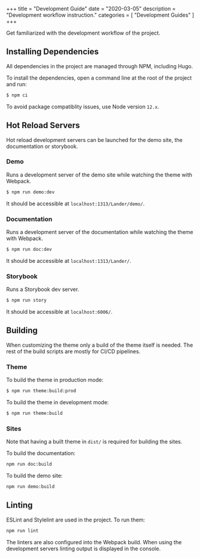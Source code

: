 +++
title = "Development Guide"
date = "2020-03-05"
description = "Development workflow instruction."
categories = [
    "Development Guides"
]
+++

Get familiarized with the development workflow of the project.

## Installing Dependencies

All dependencies in the project are managed through NPM, including Hugo.

To install the dependencies, open a command line at the root of the project and
run:

```bash
$ npm ci
```

To avoid package compatiblity issues, use Node version `12.x`.

## Hot Reload Servers

Hot reload development servers can be launched for the demo site, the
documentation or storybook.

### Demo

Runs a development server of the demo site while watching the theme with Webpack.

```bash
$ npm run demo:dev
```

It should be accessible at `localhost:1313/Lander/demo/`.

### Documentation

Runs a development  server of the documentation while watching the theme with
Webpack.

```bash
$ npm run doc:dev
```

It should be accessible at `localhost:1313/Lander/`.

### Storybook

Runs a Storybook dev server.

```bash
$ npm run story
```

It should be accessible at `localhost:6006/`.

## Building

When customizing the theme only a build of the theme itself is needed.
The rest of the build scripts are mostly for CI/CD pipelines.

### Theme

To build the theme in production mode:

```bash
$ npm run theme:build:prod
```

To build the theme in development mode:

```bash
$ npm run theme:build
```

### Sites

Note that having a built theme in `dist/` is required for building the sites.

To build the documentation:

```bash
npm run doc:build
```

To build the demo site:

```bash
npm run demo:build
```

## Linting

ESLint and Stylelint are used in the project. To run them:

```bash
npm run lint
```

The linters are also configured into the Webpack build. When using the
development servers linting output is displayed in the console.
